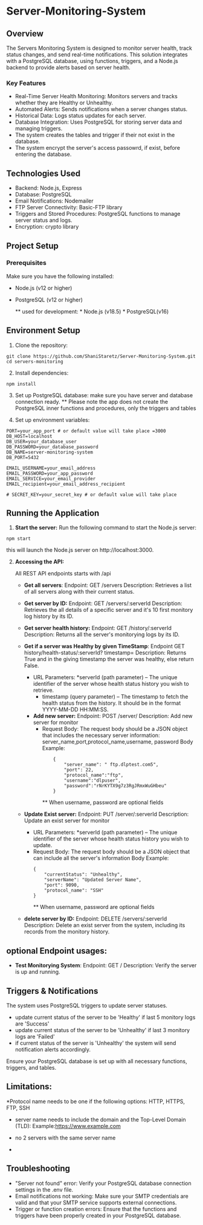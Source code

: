 # Server-Monitoring-System

## Overview

The Servers Monitoring System is designed to monitor server health, track status changes, and send real-time notifications. This solution integrates with a PostgreSQL database, using functions, triggers, and a Node.js backend to provide alerts based on server health.

### Key Features

*  Real-Time Server Health Monitoring: Monitors servers and tracks whether they are Healthy or Unhealthy.
* Automated Alerts: Sends notifications when a server changes status.
* Historical Data: Logs status updates for each server.
* Database Integration: Uses PostgreSQL for storing server data and managing triggers.
* The system creates the tables and trigger if their not exist in the database.
* The system encrypt the server's access passowrd, if exist, before entering the database.

## Technologies Used
* Backend: Node.js, Express
* Database: PostgreSQL
* Email Notifications: Nodemailer
* FTP Server Connectivity: Basic-FTP library
* Triggers and Stored Procedures: PostgreSQL functions to manage server status and logs.
* Encryption: crypto library

## Project Setup
### Prerequisites
Make sure you have the following installed:

* Node.js (v12 or higher)
* PostgreSQL (v12 or higher)

  ** used for development:
      * Node.js (v18.5)
      * PostgreSQL(v16)

## Environment Setup

1. Clone the repository:
```
git clone https://github.com/ShaniStaretz/Server-Monitoring-System.git
cd servers-monitoring
```
2. Install dependencies:

```
npm install
```
3. Set up PostgreSQL database:
make sure you have server and database connection ready.
** Please note the app does not create the PostgreSQL inner functions and procedures, only the triggers and tables

4. Set up environment variables:
```
PORT=your_app_port # or default value will take place =3000
DB_HOST=localhost
DB_USER=your_database_user
DB_PASSWORD=your_database_password
DB_NAME=server-monitoring-system
DB_PORT=5432

EMAIL_USERNAME=your_email_address
EMAIL_PASSWORD=your_app_password
EMAIL_SERVICE=your_email_provider
EMAIL_recipient=your_email_address_recipient

# SECRET_KEY=your_secret_key # or default value will take place
```
## Running the Application
1. **Start the server:**
Run the following command to start the Node.js server:
```
npm start
```
this will launch the Node.js server on http://localhost:3000.

2. **Accessing the API:**

    All REST API endpoints starts with /api
    * **Get all servers**:
        Endpoint: GET /servers
        Description: Retrieves a list of all servers along with their current status.
    * **Get server by ID:**
        Endpoint: GET /servers/:serverId
        Description: Retrieves the all details of a specific server and it's 10 first monitory log history by its ID.

    * **Get server health history:**
        Endpoint: GET /history/:serverId
        Description: Returns all the server's monitorying logs by its ID.
    * **Get if  a server was Healthy by given TimeStamp**:
        Endpoint GET history/health-status/:serverId? timestamp=
        Description: Returns True and in the giving timestamp the server was healthy, else return False.
        * URL Parameters:
            *serverId (path parameter) – The unique identifier of the server whose health status history you wish to retrieve.
            * timestamp (query parameter) – The timestamp to fetch the health status from the history. It should be in the format YYYY-MM-DD HH:MM:SS.
        * **Add new server:**
            Endpoint: POST /server/
            Description: Add new server for monitor
            * Request Body:
                The request body should be a JSON object that includes the necessary server information: server_name,port,protocol_name,username, password
                Body Example:
                ```
                    {
                        "server_name": " ftp.dlptest.com5",
                        "port": 22,
                        "protocol_name":"ftp",
                        "username":"dlpuser",
                        "password":"rNrKYTX9g7z3RgJRmxWuGHbeu"
                    }
                ```
                ** When username, password are optional fields

    * **Update Exist server:**
      Endpoint: PUT /server/:serverId
        Description: Update an exist server for monitor
        * URL Parameters:
            *serverId (path parameter) – The unique identifier of the server whose health status history you wish to update.
        * Request Body:
            The request body should be a JSON object that can include all the server's information
            Body Example:
            ```
            {
                "currentStatus": "Unhealthy",
                "serverName": "Updated Server Name",
                "port": 9090,
                "protocol_name": "SSH"
            }
            ```
            ** When username, password are optional fields
   * **delete server by ID:**
       Endpoint: DELETE /servers/:serverId
       Description: Delete an exist server from the system, including its records from the monitory history.
## optional Endpoint usages:
* **Test Monitorying System**:
    Endpoint: GET /
    Description: Verify the server is up and running.

## Triggers & Notifications
The system uses PostgreSQL triggers to update server statuses.
* update current status of the server to be 'Healthy' if last 5 monitory logs are 'Success'
* update current status of the server to be 'Unhealthy' if last 3 monitory logs are 'Failed'
* if current status of the server is 'Unhealthy' the system will send notification alerts accordingly.

Ensure your PostgreSQL database is set up with all necessary functions, triggers, and tables.

## Limitations:
*Protocol name needs to be one if the following options: HTTP, HTTPS, FTP, SSH
* server name needs to include the domain and the Top-Level Domain (TLD):
Example:https://www.example.com

* no 2 servers with the same server name
* 
## Troubleshooting
* "Server not found" error: Verify your PostgreSQL database connection settings in the .env file.
* Email notifications not working: Make sure your SMTP credentials are valid and that your SMTP service supports external connections.
* Trigger or function creation errors: Ensure that the functions and triggers have been properly created in your PostgreSQL database.
